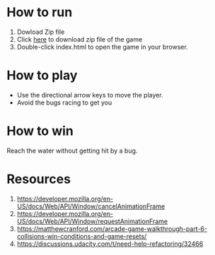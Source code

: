 How to run
===============================

1. Dowload Zip file
2. Click [here](https://github.com/lacyjpr/arcade/archive/master.zip) to download zip file of the game
3. Double-click index.html to open the game in your browser.

How to play
===============================

* Use the directional arrow keys to move the player.
* Avoid the bugs racing to get you

How to win
===============================

Reach the water without getting hit by a bug.

Resources
===============================

1.	https://developer.mozilla.org/en-US/docs/Web/API/Window/cancelAnimationFrame
2.	https://developer.mozilla.org/en-US/docs/Web/API/Window/requestAnimationFrame
3.	https://matthewcranford.com/arcade-game-walkthrough-part-6-collisions-win-conditions-and-game-resets/
4.	https://discussions.udacity.com/t/need-help-refactoring/32466
